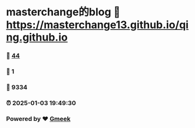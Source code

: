 # masterchange的blog :link: https://masterchange13.github.io/qing.github.io 
### :page_facing_up: [44](https://masterchange13.github.io/qing.github.io/tag.html) 
### :speech_balloon: 1 
### :hibiscus: 9334 
### :alarm_clock: 2025-01-03 19:49:30 
### Powered by :heart: [Gmeek](https://github.com/Meekdai/Gmeek)
